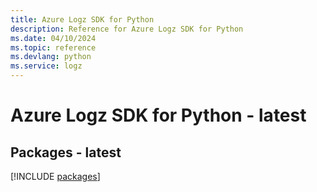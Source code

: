 ```yaml
---
title: Azure Logz SDK for Python
description: Reference for Azure Logz SDK for Python
ms.date: 04/10/2024
ms.topic: reference
ms.devlang: python
ms.service: logz
---
```

# Azure Logz SDK for Python - latest
## Packages - latest
[!INCLUDE [packages](logz-index.md)]